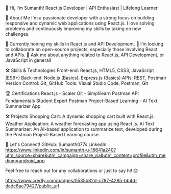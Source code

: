 👋 Hi, I'm Sumanth!
React.js Developer | API Enthusiast | Lifelong Learner

🚀 About Me
I'm a passionate developer with a strong focus on building responsive and dynamic web applications using React.js. I love solving problems and continuously improving my skills by taking on new challenges.

🌱 Currently honing my skills in React.js and API Development.
👯 I’m looking to collaborate on open-source projects, especially those involving React and APIs.
💬 Ask me about anything related to React.js, API Development, or JavaScript in general!

🛠️ Skills & Technologies
Front-end: React.js, HTML5, CSS3, JavaScript (ES6+)
Back-end: Node.js (Basics), Express.js (Basics)
APIs: REST, Postman
Version Control: Git, GitHub
Tools: Visual Studio Code, Postman, Git

🏆 Certifications
React.js - Scaler
Git - Simplilearn
Postman API Fundamentals Student Expert
Postman Project-Based Learning - AI Text Summarizer App

🛠️ Projects
Shopping Cart: A dynamic shopping cart built with React.js.
Weather Application: A weather forecasting app using React.js.
AI Text Summarizer: An AI-based application to summarize text, developed during the Postman Project-Based Learning course.

💬 Let's Connect!
GitHub: Sumanth077s
LinkedIn: https://www.linkedin.com/in/sumanth-u-16641a240?utm_source=share&utm_campaign=share_via&utm_content=profile&utm_medium=android_app

Feel free to reach out for any collaborations or just to say hi! 😊

https://www.credly.com/badges/0535b82d-c787-4285-bb4d-dadc6ae79427/public_url
